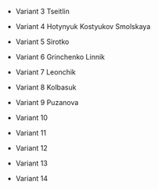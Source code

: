 * Variant 3 Tseitlin

* Variant 4 Hotynyuk Kostyukov Smolskaya

* Variant 5 Sirotko 

* Variant 6 Grinchenko Linnik

* Variant 7 Leonchik

* Variant 8 Kolbasuk

* Variant 9 Puzanova

* Variant 10

* Variant 11

* Variant 12

* Variant 13

* Variant 14

